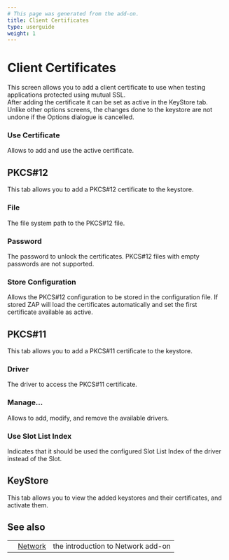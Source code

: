 ```yaml
---
# This page was generated from the add-on.
title: Client Certificates
type: userguide
weight: 1
---
```


# Client Certificates

This screen allows you to add a client certificate to use when testing applications protected using mutual SSL.  
After adding the certificate it can be set as active in the KeyStore tab.  
Unlike other options screens, the changes done to the keystore are not undone if the Options dialogue is cancelled.

### Use Certificate

Allows to add and use the active certificate.

## PKCS#12

This tab allows you to add a PKCS#12 certificate to the keystore.

### File

The file system path to the PKCS#12 file.

### Password

The password to unlock the certificates. PKCS#12 files with empty passwords are not supported.

### Store Configuration

Allows the PKCS#12 configuration to be stored in the configuration file. If stored ZAP will load the certificates automatically and set the first certificate available as active.

## PKCS#11

This tab allows you to add a PKCS#11 certificate to the keystore.

### Driver

The driver to access the PKCS#11 certificate.

### Manage...

Allows to add, modify, and remove the available drivers.

### Use Slot List Index

Indicates that it should be used the configured Slot List Index of the driver instead of the Slot.

## KeyStore

This tab allows you to view the added keystores and their certificates, and activate them.

## See also

|   |                                          |                                    |
|---|------------------------------------------|------------------------------------|
|   | [Network](/docs/desktop/addons/network/) | the introduction to Network add-on |
